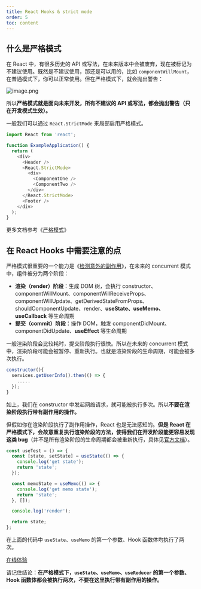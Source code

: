 ```yaml
---
title: React Hooks & strict mode
order: 5
toc: content
---
```


## 什么是严格模式

在 React 中，有很多历史的 API 或写法，在未来版本中会被废弃，现在被标记为不建议使用。既然是不建议使用，那还是可以用的，比如 `componentWillMount`，在普通模式下，你可以正常使用。但在严格模式下，就会抛出警告：

![image.png](https://user-images.githubusercontent.com/12526493/140928679-cafd5b58-2937-41a9-87e8-f68aa6d978d9.png)

所以**严格模式就是面向未来开发，所有不建议的 API 或写法，都会抛出警告（只在开发模式生效）。**

一般我们可以通过 `React.StrictMode` 来局部启用严格模式。

```javascript
import React from 'react';

function ExampleApplication() {
  return (
    <div>
      <Header />
      <React.StrictMode>
        <div>
          <ComponentOne />
          <ComponentTwo />
        </div>
      </React.StrictMode>
      <Footer />
    </div>
  );
}
```

更多文档参考《[严格模式](https://zh-hans.reactjs.org/docs/strict-mode.html)》

## 在 React Hooks 中需要注意的点

严格模式很重要的一个能力是《[检测意外的副作用](https://zh-hans.reactjs.org/docs/strict-mode.html#detecting-unexpected-side-effects)》，在未来的 concurrent 模式中，组件被分为两个阶段：

- **渲染（render）阶段**：生成 DOM 树，会执行 constructor、componentWillMount、componentWillReceiveProps、componentWillUpdate、getDerivedStateFromProps、shouldComponentUpdate、render、**useState、useMemo、useCallback** 等生命周期
- **提交（commit）阶段**：操作 DOM，触发 componentDidMount、componentDidUpdate、**useEffect** 等生命周期

一般渲染阶段会比较耗时，提交阶段执行很快。所以在未来的 concurrent 模式中，渲染阶段可能会被暂停、重新执行。也就是渲染阶段的生命周期，可能会被多次执行。

```javascript
constructor(){
  services.getUserInfo().then(() => {
    .....
  });
}
```

如上，我们在 constructor 中发起网络请求，就可能被执行多次。所以**不要在渲染阶段执行带有副作用的操作。**

但假如你在渲染阶段执行了副作用操作，React 也是无法感知的。**但是 React 在严格模式下，会故意重复执行渲染阶段的方法，使得我们在开发阶段能更容易发现这类 bug**（并不是所有渲染阶段的生命周期都会被重新执行，具体见[官方文档](https://zh-hans.reactjs.org/docs/strict-mode.html#detecting-unexpected-side-effects)）。

```javascript
const useTest = () => {
  const [state, setState] = useState(() => {
    console.log('get state');
    return 'state';
  });

  const memoState = useMemo(() => {
    console.log('get memo state');
    return 'state';
  }, []);

  console.log('render');

  return state;
};
```

在上面的代码中 `useState`、`useMemo` 的第一个参数、Hook 函数体均执行了两次。

[在线体验](https://codesandbox.io/s/xvv55893mp?file=/src/index.js)

请记住结论：**在严格模式下，`useState`、`useMemo`、`useReducer` 的第一个参数、Hook 函数体都会被执行两次，不要在这里执行带有副作用的操作。**
